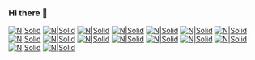 ### Hi there 👋

[![N|Solid](https://icongr.am/devicon/html5-original-wordmark.svg?size=50)]() [![N|Solid](https://icongr.am/devicon/css3-original-wordmark.svg?size=50)]() [![N|Solid](https://icongr.am/devicon/javascript-original.svg?size=50)]() [![N|Solid](https://icongr.am/devicon/jquery-plain-wordmark.svg?size=50)]() 
[![N|Solid](https://icongr.am/devicon/bootstrap-plain-wordmark.svg?size=50&color=712cf9)]() [![N|Solid](https://icongr.am/devicon/codeigniter-plain-wordmark.svg?size=50&color=ed6536)]() [![N|Solid](https://icongr.am/devicon/apache-line-wordmark.svg?size=50&color=f87d2a)]() [![N|Solid](https://icongr.am/devicon/mysql-original-wordmark.svg?size=50)]()
[![N|Solid](https://icongr.am/devicon/java-original-wordmark.svg?size=50)]() [![N|Solid](https://icongr.am/devicon/php-original.svg?size=50)]()  [![N|Solid](https://icongr.am/devicon/cplusplus-original.svg?size=50)]() [![N|Solid](https://icongr.am/devicon/python-original.svg?size=50)]()
[![N|Solid](https://icongr.am/devicon/react-original-wordmark.svg?size=50)]() [![N|Solid](https://icongr.am/devicon/github-original.svg?size=50)]() [![N|Solid](https://icongr.am/devicon/git-plain-wordmark.svg?size=50&color=f14e32)]() [![N|Solid](https://icongr.am/devicon/npm-original-wordmark.svg?size=50)]()
